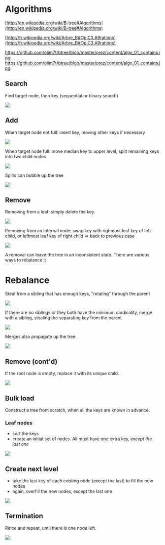 # Algorithms
[http://en.wikipedia.org/wiki/B-tree#Algorithms](http://en.wikipedia.org/wiki/B-tree#Algorithms)

[http://fr.wikipedia.org/wiki/Arbre_B#Op.C3.A9rations](http://fr.wikipedia.org/wiki/Arbre_B#Op.C3.A9rations)

https://github.com/olim7t/btree/blob/master/prez/content/algo_01_contains.jpg
https://github.com/olim7t/btree/blob/master/prez/content/algo_01_contains.jpg

## Search
Find target node, then key (sequential or binary search)

<img src="prez/content/algo_01_contains.jpg"/>

## Add
When target node not full: insert key, moving other keys if necessary

![](prez/content/algo_02_add_when_room.jpg)

When target node full: move median key to upper level, split remaining keys into two child nodes

![](prez/content/algo_03_add_with_split.jpg)

Splits can bubble up the tree

![](prez/content/algo_04_propagate_splits.jpg)

## Remove
Removing from a leaf: simply delete the key.

![](prez/content/algo_05_remove_from_leaf.jpg)

Removing from an internal node: swap key with righmost leaf key of left child, or leftmost leaf key of right child => back to previous case

![](prez/content/algo_06_swap_rightmost_left_leaf.jpg)

A removal can leave the tree in an inconsistent state. There are various ways to rebalance it

# Rebalance
Steal from a sibling that has enough keys, "rotating" through the parent

![](prez/content/algo_07_rebalance_borrow_sibling.jpg)

If there are no siblings or they both have the minimum cardinality, merge with a sibling, stealing the separating key from the parent

![](prez/content/algo_08_rebalance_merge_parent_key.jpg)

Merges also propagate up the tree

![](prez/content/algo_09_propagate_merges.jpg)

## Remove (cont'd)
If the root node is empty, replace it with its unique child.

![](prez/content/algo_10_delete_empty_root.jpg)

## Bulk load
Construct a tree from scratch, when all the keys are known in advance.

### Leaf nodes
* sort the keys
* create an initial set of nodes. All must have one extra key, _except the last one_

![](prez/content/algo_11_bulkload.jpg)

## Create next level
* take the last key of each existing node (except the last) to fill the new nodes
* again, overfill the new nodes, except the last one

![](prez/content/algo_12_bulkload.png)

## Termination
Rince and repeat, until there is one node left.

![](prez/content/algo_13_bulkload.png)

